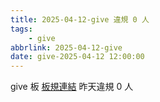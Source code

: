 ```yaml
---
title: 2025-04-12-give 違規 0 人
tags:
    - give
abbrlink: 2025-04-12-give
date: give-2025-04-12 12:00:00
---
```

give 板 [板規連結](https://www.ptt.cc/bbs/give/M.1612495900.A.C32.html)
昨天違規 0 人
